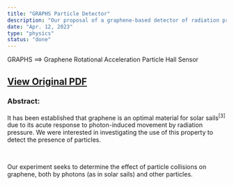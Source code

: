 ```yaml
---
title: "GRAPHS Particle Detector"
description: "Our proposal of a graphene-based detector of radiation pressure for the 2023 CERN Beamline for Schools physics competition, written in LaTeX."
date: "Apr. 12, 2023"
type: "physics"
status: "done"
---
```


GRAPHS $\implies$ Graphene Rotational Acceleration Particle Hall Sensor

<!-- ## <div class="link">[View Original PDF](media/beamline_for_schools.pdf)</div> -->

## <div class="link"><a href="media/beamline_for_schools.pdf" target="_blank" download="beamline_for_schools.pdf" type="application/pdf">View Original PDF</a></div>

### Abstract:

It has been established that graphene is an optimal material for solar
sails<sup>\[3\]</sup> due to its acute response to photon-induced movement
by radiation pressure. We were interested in investigating the use of
this property to detect the presence of particles.

<br>

Our experiment seeks to determine the effect of particle collisions on
graphene, both by photons (as in solar sails) and other particles.
